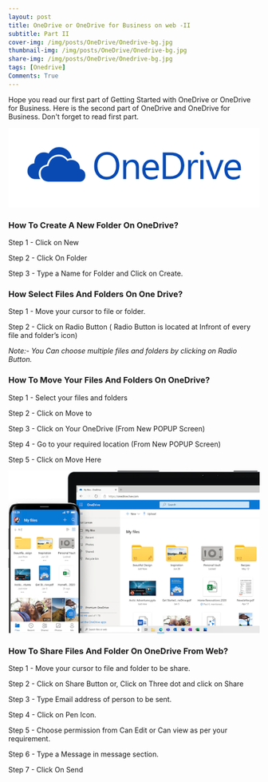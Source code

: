 ```yaml
---
layout: post
title: OneDrive or OneDrive for Business on web -II
subtitle: Part II
cover-img: /img/posts/OneDrive/Onedrive-bg.jpg
thumbnail-img: /img/posts/OneDrive/Onedrive-bg.jpg
share-img: /img/posts/OneDrive/Onedrive-bg.jpg
tags: [Onedrive]
Comments: True
---
```

Hope you read our first part of Getting Started with OneDrive or OneDrive for Business. Here is the second part of OneDrive and OneDrive for Business. Don't forget to read first part.

![Onedrive](/img/posts/OneDrive/OneDrive-Logo.png)

### How To Create A New Folder On OneDrive?

Step 1 - Click on New

Step 2 - Click On Folder

Step 3 - Type a Name for Folder and Click on Create.


### How Select Files And Folders On One Drive?

Step 1 - Move your cursor to file or folder.

Step 2 - Click on Radio Button ( Radio Button is located at Infront of every file and folder’s icon)

_Note:- You Can choose multiple files and folders by clicking on Radio Button._



### How To Move Your Files And Folders On OneDrive?

Step 1 - Select your files and folders

Step 2 - Click on Move to 

Step 3 - Click on Your OneDrive (From New POPUP Screen)

Step 4 - Go to your required location (From New POPUP Screen)

Step 5 - Click on Move Here

![Onedrive](/img/posts/OneDrive/Onedriveimage.png)

### How To Share Files And Folder On OneDrive From Web?

Step 1 - Move your cursor to file and folder to be share.

Step 2 - Click on Share Button or, Click on Three dot and click  on Share

Step 3 - Type Email address of person to be sent. 

Step 4 - Click on Pen Icon.

Step 5 - Choose permission from Can Edit or Can view as per your requirement.

Step 6 - Type a Message in message section.

Step 7 - Click On Send







